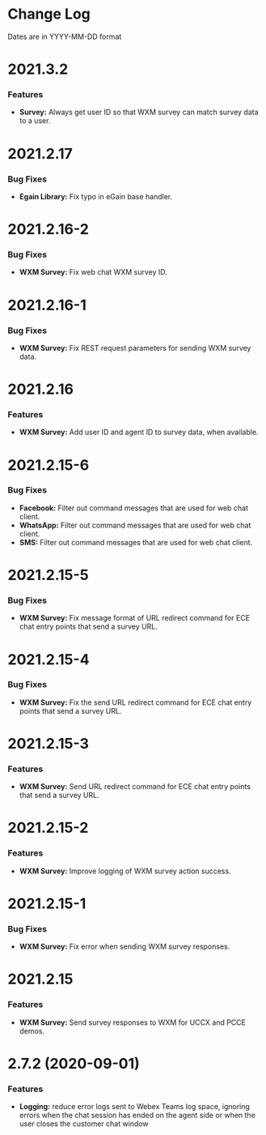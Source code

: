 # Change Log

Dates are in YYYY-MM-DD format


# 2021.3.2

### Features
* **Survey:** Always get user ID so that WXM survey can match survey data to a
user.


# 2021.2.17

### Bug Fixes
* **Egain Library:** Fix typo in eGain base handler.


# 2021.2.16-2

### Bug Fixes
* **WXM Survey:** Fix web chat WXM survey ID.


# 2021.2.16-1

### Bug Fixes
* **WXM Survey:** Fix REST request parameters for sending WXM survey data.


# 2021.2.16

### Features
* **WXM Survey:** Add user ID and agent ID to survey data, when available.


# 2021.2.15-6

### Bug Fixes
* **Facebook:** Filter out command messages that are used for web chat client.
* **WhatsApp:** Filter out command messages that are used for web chat client.
* **SMS:** Filter out command messages that are used for web chat client.


# 2021.2.15-5

### Bug Fixes
* **WXM Survey:** Fix message format of URL redirect command for ECE chat entry
points that send a survey URL.


# 2021.2.15-4

### Bug Fixes
* **WXM Survey:** Fix the send URL redirect command for ECE chat entry points
that send a survey URL.


# 2021.2.15-3

### Features
* **WXM Survey:** Send URL redirect command for ECE chat entry points that send
a survey URL.


# 2021.2.15-2

### Features
* **WXM Survey:** Improve logging of WXM survey action success.


# 2021.2.15-1

### Bug Fixes
* **WXM Survey:** Fix error when sending WXM survey responses.


# 2021.2.15

### Features
* **WXM Survey:** Send survey responses to WXM for UCCX and PCCE demos.


# 2.7.2 (2020-09-01)

### Features
* **Logging:** reduce error logs sent to Webex Teams log space, ignoring errors
when the chat session has ended on the agent side or when the user closes the
customer chat window
